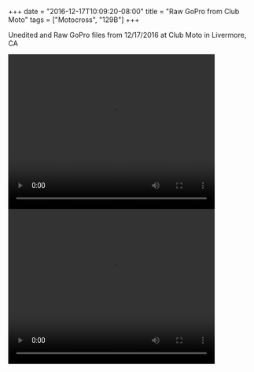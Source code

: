 +++
date = "2016-12-17T10:09:20-08:00"
title = "Raw GoPro from Club Moto"
tags = ["Motocross", "129B"]
+++

Unedited and Raw GoPro files from 12/17/2016 at Club Moto in Livermore, CA
<br>

<video width="420" height="315" controls>
  <source src="https://s3-us-west-1.amazonaws.com/mikejobrien.com/gopro/2016/20161217/GOPR0108.MP4" type="video/mp4">
</video>
<br>

<video width="420" height="315" controls>
  <source src="https://s3-us-west-1.amazonaws.com/mikejobrien.com/gopro/2016/20161217/GOPR0109.MP4" type="video/mp4">
</video>
